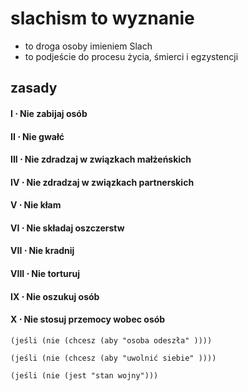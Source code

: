 # slachism to wyznanie
* to droga osoby imieniem Slach
* to podjeście do procesu życia, śmierci i egzystencji 

## zasady
#### I ⋅ Nie zabijaj osób
#### II ⋅ Nie gwałć
#### III ⋅ Nie zdradzaj w związkach małżeńskich
#### IV ⋅ Nie zdradzaj w związkach partnerskich
#### V ⋅ Nie kłam
#### VI ⋅ Nie składaj oszczerstw
#### VII ⋅ Nie kradnij
#### VIII ⋅ Nie torturuj
#### IX ⋅ Nie oszukuj osób
#### X ⋅ Nie stosuj przemocy wobec osób

```
(jeśli (nie (chcesz (aby "osoba odeszła" ))))
```

```
(jeśli (nie (chcesz (aby "uwolnić siebie" ))))
```

```
(jeśli (nie (jest "stan wojny")))
```
